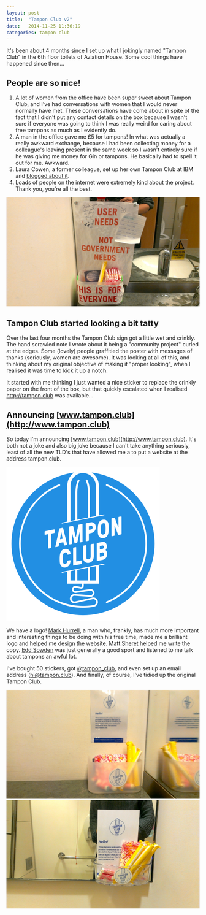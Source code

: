 ```yaml
---
layout: post
title:  "Tampon Club v2"
date:   2014-11-25 11:36:19
categories: tampon club
---
```

It's been about 4 months since I set up what I jokingly named "Tampon Club" in the 6th floor toilets of Aviation House. Some cool things have happened since then&hellip;

## People are so nice!

1. A lot of women from the office have been super sweet about Tampon Club, and I've had conversations with women that I would never normally have met. These conversations have come about in spite of the fact that I didn't put any contact details on the box because I wasn't sure if everyone was going to think I was really weird for caring about free tampons as much as I evidently do.
2. A man in the office gave me &pound;5 for tampons! In what was actually a really awkward exchange, because I had been collecting money for a colleague's leaving present in the same week so I wasn't entirely sure if he was giving me money for Gin or tampons. He basically had to spell it out for me. Awkward.
3. Laura Cowen, a former colleague, set up her own Tampon Club at IBM and [blogged about it](http://lauracowen.co.uk/blog/2014/10/17/tampon-club-hursley/).
4. Loads of people on the internet were extremely kind about the project. Thank you, you're all the best.

![Tampon Club looking a bit tatty](/assets/img/tampon_club_crinkled.jpg)

## Tampon Club started looking a bit tatty

Over the last four months the Tampon Club sign got a little wet and crinkly. The hand scrawled note I wrote about it being a "community project" curled at the edges. Some (lovely) people graffitied the poster with messages of thanks (seriously, women are awesome). It was looking at all of this, and thinking about my original objective of making it "proper looking", when I realised it was time to kick it up a notch.

It started with me thinking I just wanted a nice sticker to replace the crinkly paper on the front of the box, but that quickly escalated when I realised http://tampon.club was available&hellip;

## Announcing [www.tampon.club](http://www.tampon.club)
So today I'm announcing [www.tampon.club](http://www.tampon.club). It's both not a joke and also big joke because I can't take anything seriously, least of all the new TLD's that have allowed me a to put a website at the address tampon.club.

![Tampon club logo](/assets/img/logo-inverted.svg)

We have a logo! [Mark Hurrell](http://mhurrell.co.uk/), a man who, frankly, has much more important and interesting things to be doing with his free time, made me a brilliant logo and helped me design the website. [Matt Sheret](http://matthewsheret.com/) helped me write the copy. [Edd Sowden](http://e26.co.uk/) was just generally a good sport and listened to me talk about tampons an awful lot.

I've bought 50 stickers, got [@tampon_club](http://twitter.com/tampon_club), and even set up an email address ([hi@tampon.club](mailto:hi@tampon.club)). And finally, of course, I've tidied up the original Tampon Club.

![New improved Tampon Club](/assets/img/tampon_club_new.jpg)
![New improved Tampon Club in the accessible toilets](/assets/img/accessible_toilets.jpg)
